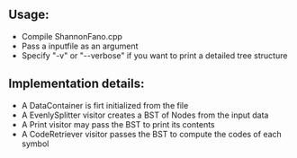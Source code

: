 ## Usage:
  * Compile ShannonFano.cpp
  * Pass a inputfile as an argument
  * Specify "-v" or "--verbose" if you want to print a detailed tree structure



## Implementation details:
  * A DataContainer is firt initialized from the file
  * A EvenlySplitter visitor creates a BST of Nodes from the input data
  * A Print visitor may pass the BST to print its contents
  * A CodeRetriever visitor passes the BST to compute the codes of each symbol
